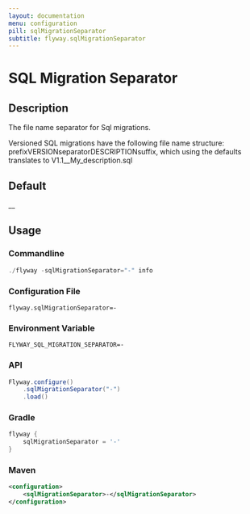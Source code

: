 ```yaml
---
layout: documentation
menu: configuration
pill: sqlMigrationSeparator
subtitle: flyway.sqlMigrationSeparator
---
```


# SQL Migration Separator

## Description
The file name separator for Sql migrations.

Versioned SQL migrations have the following file name structure: prefixVERSIONseparatorDESCRIPTIONsuffix, which using the defaults translates to V1.1__My_description.sql

## Default
__

## Usage

### Commandline
```powershell
./flyway -sqlMigrationSeparator="-" info
```

### Configuration File
```properties
flyway.sqlMigrationSeparator=-
```

### Environment Variable
```properties
FLYWAY_SQL_MIGRATION_SEPARATOR=-
```

### API
```java
Flyway.configure()
    .sqlMigrationSeparator("-")
    .load()
```

### Gradle
```groovy
flyway {
    sqlMigrationSeparator = '-'
}
```

### Maven
```xml
<configuration>
    <sqlMigrationSeparator>-</sqlMigrationSeparator>
</configuration>
```